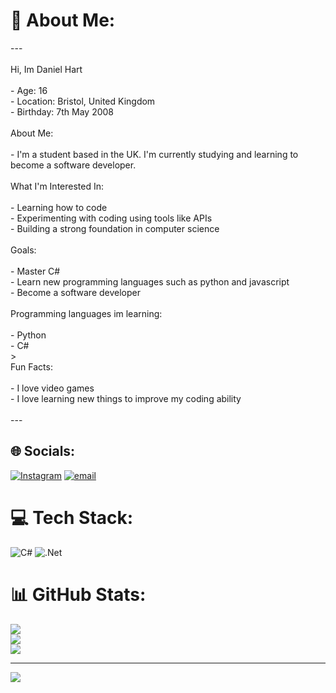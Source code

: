 # 💫 About Me:
---<br><br> Hi, Im Daniel Hart<br><br>- Age: 16  <br>- Location: Bristol, United Kingdom  <br>- Birthday: 7th May 2008<br><br> About Me:<br><br>- I'm a student based in the UK. I'm currently studying and learning to become a software developer.<br><br> What I'm Interested In:<br><br>- Learning how to code <br>- Experimenting with coding using tools like APIs<br>- Building a strong foundation in computer science<br><br> Goals:<br><br>- Master C#<br>- Learn new programming languages such as python and javascript<br>- Become a software developer<br><br> Programming languages im learning:<br><br>  - Python<br>  - C#<br> ><br> Fun Facts:<br><br>- I love video games<br>- I love learning new things to improve my coding ability<br><br>---


## 🌐 Socials:
[![Instagram](https://img.shields.io/badge/Instagram-%23E4405F.svg?logo=Instagram&logoColor=white)](https://instagram.com/dan__.h_) [![email](https://img.shields.io/badge/Email-D14836?logo=gmail&logoColor=white)](mailto:danielthehart@outlook.com) 

# 💻 Tech Stack:
![C#](https://img.shields.io/badge/c%23-%23239120.svg?style=for-the-badge&logo=csharp&logoColor=white) ![.Net](https://img.shields.io/badge/.NET-5C2D91?style=for-the-badge&logo=.net&logoColor=white)
# 📊 GitHub Stats:
![](https://github-readme-stats.vercel.app/api?username=Daniel-J-Hart&theme=shadow_blue&hide_border=false&include_all_commits=false&count_private=false)<br/>
![](https://nirzak-streak-stats.vercel.app/?user=Daniel-J-Hart&theme=shadow_blue&hide_border=false)<br/>
![](https://github-readme-stats.vercel.app/api/top-langs/?username=Daniel-J-Hart&theme=shadow_blue&hide_border=false&include_all_commits=false&count_private=false&layout=compact)

---
[![](https://visitcount.itsvg.in/api?id=Daniel-J-Hart&icon=1&color=1)](https://visitcount.itsvg.in)
